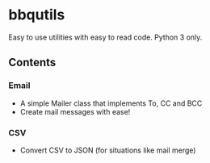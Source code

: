 # bbqutils
Easy to use utilities with easy to read code. Python 3 only.

## Contents

### Email

* A simple Mailer class that implements To, CC and BCC
* Create mail messages with ease!

### CSV

* Convert CSV to JSON (for situations like mail merge)
